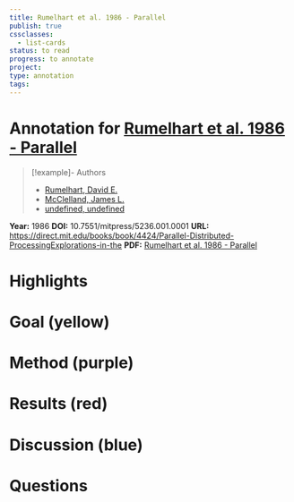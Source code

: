 ```yaml
---
title: Rumelhart et al. 1986 - Parallel
publish: true
cssclasses:
  - list-cards
status: to read
progress: to annotate
project:
type: annotation
tags:
---
```

# Annotation for [Rumelhart et al. 1986 - Parallel](Papers/References/Rumelhart%20et%20al.%201986%20-%20Parallel)

> [!example]- Authors
> - [Rumelhart, David E.](Rumelhart%2C%20David%20E.)
> - [McClelland, James L.](McClelland%2C%20James%20L.)
> - [undefined, undefined](undefined%2C%20undefined)

**Year:** 1986
**DOI:** 10.7551/mitpress/5236.001.0001
**URL:** https://direct.mit.edu/books/book/4424/Parallel-Distributed-ProcessingExplorations-in-the
**PDF:** [Rumelhart et al. 1986 - Parallel](Papers/PDFs/Rumelhart%20et%20al.%201986%20-%20Parallel%20Distributed%20Processing%20Explorations%20in%20the%20Microstructure%20of%20Cognition%20Foundations.pdf)

# Highlights


# Goal (yellow)


# Method (purple)


# Results (red)


# Discussion (blue)


# Questions

